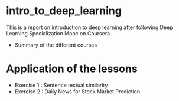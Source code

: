 # intro_to_deep_learning
This is a report on introduction to deep learning after following Deep Learning Specialization Mooc on Coursera. 
* Summary of the different courses
# Application of the lessons
* Exercise 1 : Sentence textual similarity
* Exercise 2 : Daily News for Stock Market Prediction